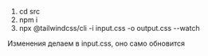 1. cd src
2. npm i
3. npx @tailwindcss/cli -i input.css -o output.css --watch  

Изменения делаем в input.css, оно само обновится
